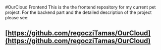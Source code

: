 #OurCloud Frontend
This is the the frontend repository for my current pet project. For the backend part and the detailed description of the project please see:
## [https://github.com/regocziTamas/OurCloud](https://github.com/regocziTamas/OurCloud)
